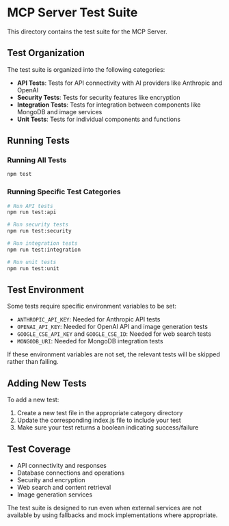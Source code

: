 # MCP Server Test Suite

This directory contains the test suite for the MCP Server.

## Test Organization

The test suite is organized into the following categories:

- **API Tests**: Tests for API connectivity with AI providers like Anthropic and OpenAI
- **Security Tests**: Tests for security features like encryption
- **Integration Tests**: Tests for integration between components like MongoDB and image services
- **Unit Tests**: Tests for individual components and functions

## Running Tests

### Running All Tests

```bash
npm test
```

### Running Specific Test Categories

```bash
# Run API tests
npm run test:api

# Run security tests
npm run test:security

# Run integration tests
npm run test:integration

# Run unit tests
npm run test:unit
```

## Test Environment

Some tests require specific environment variables to be set:

- `ANTHROPIC_API_KEY`: Needed for Anthropic API tests
- `OPENAI_API_KEY`: Needed for OpenAI API and image generation tests
- `GOOGLE_CSE_API_KEY` and `GOOGLE_CSE_ID`: Needed for web search tests
- `MONGODB_URI`: Needed for MongoDB integration tests

If these environment variables are not set, the relevant tests will be skipped rather than failing.

## Adding New Tests

To add a new test:

1. Create a new test file in the appropriate category directory
2. Update the corresponding index.js file to include your test
3. Make sure your test returns a boolean indicating success/failure

## Test Coverage

- API connectivity and responses
- Database connections and operations
- Security and encryption
- Web search and content retrieval
- Image generation services

The test suite is designed to run even when external services are not available by using fallbacks and mock implementations where appropriate.